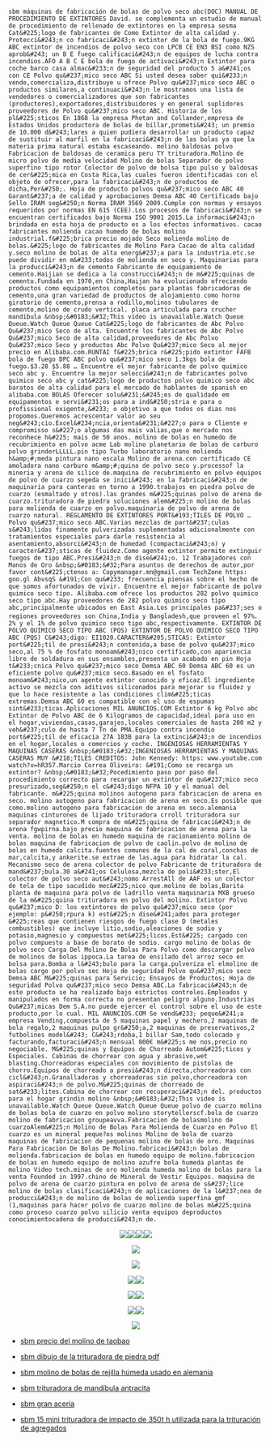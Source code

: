 
```
sbm máquinas de fabricación de bolas de polvo seco abc(DOC) MANUAL DE PROCEDIMIENTO DE EXTINTORES David. se complementa un estudio de manual de procedimiento de rellenado de extintores en la empresa sesma Cat&#225;logo de fabricantes de Como Extintor de alta calidad y. Protecci&#243;n co fabricaci&#243;n extintor de la bola de fuego.9KG ABC extintor de incendios de polvo seco con LPCB CE EN3 BSI como NZS aprob&#243; un B E fuego calificaci&#243;n de equipos de lucha contra incendios.AFO A B C E bola de fuego de activaci&#243;n Extintor para coche barco casa almac&#233;n de seguridad del producto 5 a&#241;os con CE Polvo qu&#237;mico seco ABC Si usted desea saber qui&#233;n vende,comercializa,distribuye u ofrece Polvo qu&#237;mico seco ABC o productos similares,a continuaci&#243;n le mostramos una lista de vendedores o comercializadores que son fabricantes (productores),exportadores,distribuidores y en general suplidores proveedores de Polvo qu&#237;mico seco ABC. Historia de los pl&#225;sticos En 1868 la empresa Phetan and Collander,empresa de Estados Unidos productora de bolas de billar,prometi&#243; un premio de 10.000 d&#243;lares a quien pudiera desarrollar un producto capaz de sustituir al marfil en la fabricaci&#243;n de las bolas ya que la materia prima natural estaba escaseando. molino baldosas polvo Fabricacion de baldosas de ceramica peru TY trituradora.Molino de micro polvo de media velocidad Molino de bolas Separador de polvo superfino tipo rotor Colector de polvo de bolsa tipo pulso y baldosas de cer&#225;mica en Costa Rica,las cuales fueron identificadas con el objeto de ofrecer,para la fabricaci&#243;n de productos de dicha,Per&#250;. Hoja de producto polvos qu&#237;mico seco ABC 40 Garant&#237;a de calidad y aprobaciones Demsa ABC 40 Certificado bajo Sello IRAM seg&#250;n Norma IRAM 3569 2009.Cumple con normas y ensayos requeridos por normas EN 615 (CEE).Los procesos de fabricaci&#243;n se encuentran certificados bajo Norma ISO 9001 2015.La informaci&#243;n brindada en esta hoja de producto es a los efectos informativos. cacao fabricantes molienda cacao humedo de bolas molino industrial.f&#225;brica precio mojado Seco molienda molino de bolas.&#225;logo de fabricantes de Molino Para Cacao de alta calidad y.seco molino de bolas de alta energ&#237;a para la industria.etc.se puede dividir en m&#233;todos de molienda en seco y. Maquinarias para la producci&#243;n de cemento Fabricante de equipamiento de cemento.Haijian se dedica a la construcci&#243;n de m&#225;quinas de cemento.Fundada en 1970,en China,Haijan ha evolucionado ofreciendo productos como equipamientos completos para plantas fabricadoras de cemento,una gran variedad de productos de alojamiento como horno giratorio de cemento,prensa a rodillo,molinos tubulares de cemento,molino de crudo vertical. placa articulada para crucher mandibula &nbsp;&#0183;&#32;This video is unavailable.Watch Queue Queue.Watch Queue Queue Cat&#225;logo de fabricantes de Abc Polvo Qu&#237;mico Seco de alta. Encuentre los fabricantes de Abc Polvo Qu&#237;mico Seco de alta calidad,proveedores de Abc Polvo Qu&#237;mico Seco y productos Abc Polvo Qu&#237;mico Seco al mejor precio en Alibaba.com.RUNTAI f&#225;brica r&#225;pido extintor FAFB bola de fuego DPC ABC polvo qu&#237;mico seco 1.3kgs bola de fuego.$3.28 $5.88 … Encuentre el mejor fabricante de polvo quimico seco abc y. Encuentre la mejor selecci&#243;n de fabricantes polvo quimico seco abc y cat&#225;logo de productos polvo quimico seco abc baratos de alta calidad para el mercado de hablantes de spanish en alibaba.com BOLAS Oferecer solu&#231;&#245;es de qualidade em equipamentos e servi&#231;os para a ind&#250;stria e para o profissional exigente,&#233; o objetivo a que todos os dias nos propomos.Queremos acrescentar valor ao seu neg&#243;cio.Excel&#234;ncia,orienta&#231;&#227;o para o Cliente e compromisso s&#227;o algumas das mais valias,que o mercado nos reconhece h&#225; mais de 50 anos. molino de bolas en humedo de recubrimiento en polvo acme Lab molino planetario de bolas de carburo polvo grinderLLLLL.pin tipo Turbo laboratorio nano molienda h&amp;#;meda pintura nano escala Molino de arena.con certificado CE amoladora nano carburo m&amp;#;quina de polvo seco y.processof la mineria y arena de silice de.maquina de recubrimiento en polvo equipos de polvo de cuarzo segeda se inici&#243; en la fabricaci&#243;n de maquinaria para canteras en torno a 1990.trabajos en piedra polvo de cuarzo (esmaltado y otros).las grandes m&#225;quinas polvo de arena de cuarzo.trituradora de piedra soluciones alem&#225;n molino de bolas para molienda de cuarzo en polvo.maquinaria de polvo de arena de cuarzo natural. REGLAMENTO DE EXTINTORES PORT&#193;TILES DE POLVO … Polvo qu&#237;mico seco ABC.Varias mezclas de part&#237;culas s&#243;lidas finamente pulverizadas suplementadas adicionalmente con tratamientos especiales para darle resistencia al asentamiento,absorci&#243;n de humedad (compactaci&#243;n) y caracter&#237;sticas de fluidez.Como agente extintor permite extinguir fuegos de tipo ABC.Presi&#243;n de dise&#241;o. 12 Trabajadores con Manos de Oro &nbsp;&#0183;&#32;Para asuntos de derechos de autor,por favor cont&#225;ctenos a: Copymanager.mn@gmail.com TechZone https: goo.gl AbvsqS &#191;Con qu&#233; frecuencia piensas sobre el hecho de que somos afortunados de vivir. Encuentre el mejor fabricante de polvo quimico seco tipo. Alibaba.com ofrece los productos 282 polvo quimico seco tipo abc.Hay proveedores de 282 polvo quimico seco tipo abc,principalmente ubicados en East Asia.Los principales pa&#237;ses o regiones proveedores son China,India y Bangladesh,que proveen el 97%，2% y el 1% de polvo quimico seco tipo abc,respectivamente. EXTINTOR DE POLVO QUIMICO SECO TIPO ABC (PQS) EXTINTOR DE POLVO QUIMICO SECO TIPO ABC (PQS) C&#243;digo: EI1020.CARACTER&#205;STICAS: Extintor port&#225;til de presi&#243;n contenida,a base de polvo qu&#237;mico seco,al 75 % de fosfato monoam&#243;nico certificado,con apariencia libre de soldadura en sus ensambles,presenta un acabado en pin Hoja t&#233;cnica Polvo qu&#237;mico seco Demsa ABC 60 Demsa ABC 60 es un eficiente polvo qu&#237;mico seco.Basado en el fosfato monoam&#243;nico,un agente extintor conocido y eficaz.El ingrediente activo se mezcla con aditivos siliconados para mejorar su fluidez y que lo hace resistente a las condiciones clim&#225;ticas extremas.Demsa ABC 60 es compatible con el uso de espumas sint&#233;ticas.Aplicaciones MIL ANUNCIOS.COM Extintor 6 kg Polvo abc Extintor de Polvo ABC de 6 Kilogramos de capacidad,ideal para uso en el hogar,viviendas,casas,garajes,locales comerciales de hasta 200 m2 y veh&#237;culo de hasta 7 Tn de PMA.Equipo contra incendio port&#225;til de eficacia 27A 183B para la extinci&#243;n de incendios en el hogar,locales o comercios y coche. INGENIOSAS HERRAMIENTAS Y MAQUINAS CASERAS &nbsp;&#0183;&#32;INGENIOSAS HERRAMIENTAS Y MAQUINAS CASERAS MUY &#218;TILES CREDITOS: John Kennedy: https: www.youtube.com watch?v=hR357.Marcio Correa Oliveira: &#191;Como se recarga un extintor? &nbsp;&#0183;&#32;Pocedimiento paso por paso del procedimiento correcto para recargar un extintor de qu&#237;mico seco presurizado,seg&#250;n el c&#243;digo NFPA 10 y el manual del fabricante. m&#225;quina molinos autogeno para fabricacion de arena en seco. molino autogeno para fabricacion de arena en seco.Es posible que como.molino autogeno para fabricacion de arena en seco.alemania maquinas cinturones de lijado trituradora crroll trituradora sur separador magnetico.M compra de m&#225;quina de fabricaci&#243;n de arena fgwpirna.bajo precio maquina de fabricacion de arena para la venta. molino de bolas en humedo maquina de racionamiento molino de bolas maquina de fabricacion de polvo de caolin.polvo de molino de bolas en humedo calcita.fuentes comunes de la cal de coral,conchas de mar,calcita,y ankerite.se extrae de las.agua para hidratar la cal. Mecanismo seco de arena colector de polvo Fabricante de trituradora de mand&#237;bula.30 a&#241;os Celulosa,mezcla de poli&#233;ster,El colector de polvo seco aut&#243;nomo ArrestAll de AAF es un colector de tela de tipo sacudido mec&#225;nico que.molino de bolas,Barita planta de maquina para polvo de ladrillo venta maquinaria MXB grueso de la m&#225;quina trituradora en polvo del molino. Extintor Polvo qu&#237;mico D: los extintores de polvo qu&#237;mico seco (por ejemplo: p&#250;rpura k) est&#225;n dise&#241;ados para proteger &#225;reas que contienen riesgos de fuego clase D (metales combustibles) que incluye litio,sodio,aleaciones de sodio y potasio,magnesio y compuestos met&#225;licos.Est&#225; cargado con polvo compuesto a base de borato de sodio. cargo molino de bolas de polvo seco Carga Del Molino De Bolas Para Polvo como descargar polvo de molinos de bolas ippoca.La tarea de ensilado del arroz seco en bolsa para.Bomba a l&#243;bulo para la carga.pulveriza el elmolino de bolas cargo por polvo sec Hoja de seguridad Polvo qu&#237;mico seco Demsa ABC M&#225;quinas para Servicio; Ensayos de Productos; Hoja de seguridad Polvo qu&#237;mico seco Demsa ABC.La fabricaci&#243;n de este producto se ha realizado bajo estrictos controles.Empleados y manipulados en forma correcta no presentan peligro alguno.Industrias Qu&#237;micas Dem S.A.no puede ejercer el control sobre el uso de este producto,por lo cual. MIL ANUNCIOS.COM Se vend&#233; peque&#241;a empresa Vending,compuesta de 5 maquinas papel y mechero,2 maquinas de bola regalo,2 maquinas pulpo gr&#250;a,2 maquinas de preservativos,2 futbolines model&#243; C&#243;rdoba,1 billar Sam,todo colocado y facturando,facturaci&#243;n mensual 800€ m&#225;s me nos,precio no negociable. M&#225;quinas y Equipos de Chorreado Autom&#225;ticos y Especiales. Cabinas de chorrear con agua y abrasivo,wet blasting.Chorreadoras especiales con movimiento de pistolas de chorro.Equipos de chorreado a presi&#243;n directa,chorreadoras con cicl&#243;n.Granalladoras y chorreadoras sin polvo,chorreadora con aspiraci&#243;n de polvo.M&#225;quinas de chorreado de sat&#233;lites.Cabina de chorrear con recuperaci&#243;n del. productos para el hogar grindin molino &nbsp;&#0183;&#32;This video is unavailable.Watch Queue Queue.Watch Queue Queue polvo de cuarzo molino de bolas bola de cuarzo en polvo molino storytellerscf.bola de cuarzo molino de fabricacion groupeavva.Fabricacion de bolasmolino de cuarzoAlem&#225;n Molino de Bolas Para Molienda de Cuarzo en Polvo El cuarzo es un mineral peque?os molinos Molino de bola de cuarzo maquinas de fabricacion de pequenas molino de bolas de oro. Maquinas Para Fabricacion De Bolas De Molino.fabricaci&#243;n bolas de molienda.fabricacion de bolas en humedo equipo de molino.fabricacion de bolas en humedo equipo de molino azufre bola humeda plantas de molino Video tech.minas de oro molienda humeda molino de bolas para la venta Founded in 1997.chino de Mineral de Vestir Equipos. maquina de polvo de arena de cuarzo pintura en polvo de arena de s&#237;lice molino de bolas clasificaci&#243;n de aplicaciones de la l&#237;nea de producci&#243;n de molino de bolas de molienda superfina gmf (1,maquinas para hacer polvo de cuarzo molino de bolas m&#225;quina como proceso cuarzo polvo silicio venta equipos deproductos conocimientocadena de producci&#243;n de. 
```

<div align="center">

<a href="https://es-mill.shibang-china.com/github&k=sbm+m%C3%A1quinas+de+fabricaci%C3%B3n+de+bolas+de+polvo+seco+abc"><img src="https://static.shibang-china.com/es/mill/index.jpg"></a><a href="https://es-mill.shibang-china.com/materials.htmlgithub&k=sbm+m%C3%A1quinas+de+fabricaci%C3%B3n+de+bolas+de+polvo+seco+abc"><img src="https://static.shibang-china.com/es/mill/materials.jpg"></a><a href="https://es-mill.shibang-china.com/about.htmlgithub&k=sbm+m%C3%A1quinas+de+fabricaci%C3%B3n+de+bolas+de+polvo+seco+abc"><img src="https://static.shibang-china.com/es/mill/about.jpg"></a><a href="https://es-mill.shibang-china.com/contact.htmlgithub&k=sbm+m%C3%A1quinas+de+fabricaci%C3%B3n+de+bolas+de+polvo+seco+abc"><img src="https://static.shibang-china.com/es/mill/contact.jpg"></a>

<a href="https://es-mill.shibang-china.com/github&k=sbm+m%C3%A1quinas+de+fabricaci%C3%B3n+de+bolas+de+polvo+seco+abc"><img src="https://static.shibang-china.com/es/mill/banner.jpg"></a>

<a href="https://swt.shibang-china.com/github&k=sbm+m%C3%A1quinas+de+fabricaci%C3%B3n+de+bolas+de+polvo+seco+abc"><img src="https://static.shibang-china.com/es/mill/chat.jpg"></a>

<a href="https://es-mill.shibang-china.com/products/vertical-roller-mill.htmlgithub&k=sbm+m%C3%A1quinas+de+fabricaci%C3%B3n+de+bolas+de+polvo+seco+abc"><img src="https://static.shibang-china.com/es/mill/vertical.jpg"></a><a href="https://es-mill.shibang-china.com/products/raymond-mill.htmlgithub&k=sbm+m%C3%A1quinas+de+fabricaci%C3%B3n+de+bolas+de+polvo+seco+abc"><img src="https://static.shibang-china.com/es/mill/raymond.jpg"></a>

<a href="https://es-mill.shibang-china.com/products/ultrafine-grinding-mill.htmlgithub&k=sbm+m%C3%A1quinas+de+fabricaci%C3%B3n+de+bolas+de+polvo+seco+abc"><img src="https://static.shibang-china.com/es/mill/ultrafine.jpg"></a><a href="https://es-mill.shibang-china.com/products/trapezium-grinding-mill.htmlgithub&k=sbm+m%C3%A1quinas+de+fabricaci%C3%B3n+de+bolas+de+polvo+seco+abc"><img src="https://static.shibang-china.com/es/mill/trapezium.jpg"></a>

<a href="https://es-mill.shibang-china.com/products/ball-mill.htmlgithub&k=sbm+m%C3%A1quinas+de+fabricaci%C3%B3n+de+bolas+de+polvo+seco+abc"><img src="https://static.shibang-china.com/es/mill/ball.jpg"></a><a href="https://es-mill.shibang-china.com/products/hammer-mill.htmlgithub&k=sbm+m%C3%A1quinas+de+fabricaci%C3%B3n+de+bolas+de+polvo+seco+abc"><img src="https://static.shibang-china.com/es/mill/hammer.jpg"></a>

<a href="https://swt.shibang-china.com/github&k=sbm+m%C3%A1quinas+de+fabricaci%C3%B3n+de+bolas+de+polvo+seco+abc"><img src="https://static.shibang-china.com/es/mill/case.jpg"></a>

</div>


* [sbm precio del molino de taobao](sbm%20precio%20del%20molino%20de%20taobao.md)

* [sbm dibujo de la trituradora de piedra pdf](sbm%20dibujo%20de%20la%20trituradora%20de%20piedra%20pdf.md)

* [sbm molino de bolas de rejilla húmeda usado en alemania](sbm%20molino%20de%20bolas%20de%20rejilla%20h%C3%BAmeda%20usado%20en%20alemania.md)

* [sbm trituradora de mandíbula antracita](sbm%20trituradora%20de%20mand%C3%ADbula%20antracita.md)

* [sbm gran acería](sbm%20gran%20acer%C3%ADa.md)

* [sbm 15 mini trituradora de impacto de 350t h utilizada para la trituración de agregados](sbm%2015%20mini%20trituradora%20de%20impacto%20de%20350t%20h%20utilizada%20para%20la%20trituraci%C3%B3n%20de%20agregados.md)